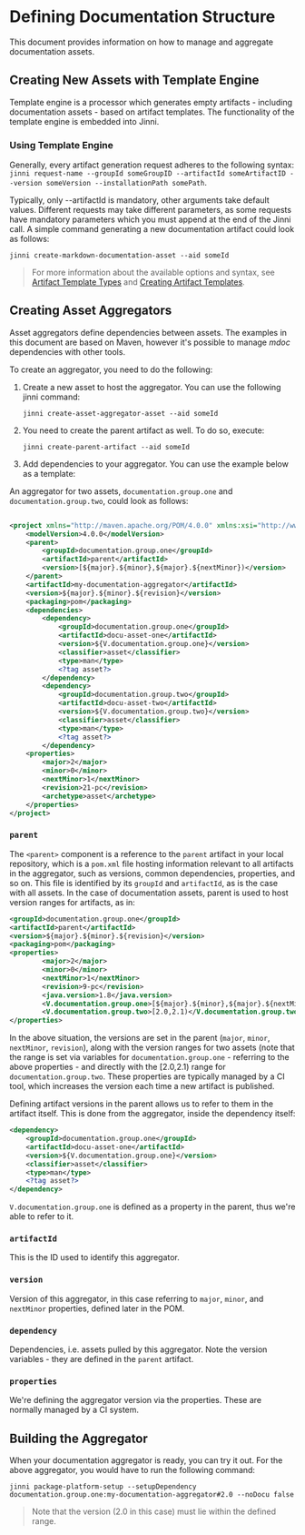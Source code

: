 # Defining Documentation Structure
This document provides information on how to manage and aggregate documentation assets.

## Creating New Assets with Template Engine
Template engine is a processor which generates empty artifacts - including documentation assets - based on artifact templates. The functionality of the template engine is embedded into Jinni.

### Using Template Engine

Generally, every artifact generation request adheres to the following syntax: `jinni request-name --groupId someGroupID --artifactId someArtifactID --version someVersion --installationPath somePath`.

Typically, only --artifactId is mandatory, other arguments take default values. Different requests may take different parameters, as some requests have mandatory parameters which you must append at the end of the Jinni call. A simple command generating a new documentation artifact could look as follows:

`jinni create-markdown-documentation-asset --aid someId`

> For more information about the available options and syntax, see [Artifact Template Types](asset://tribefire.cortex.documentation:development-environment-doc/template_engine/artifact_template_types.md) and [Creating Artifact Templates](asset://tribefire.cortex.documentation:development-environment-doc/template_engine/creating_artifact_templates.md).


## Creating Asset Aggregators
Asset aggregators define dependencies between assets. The examples in this document are based on Maven, however it's possible to manage $mdoc$ dependencies with other tools.

To create an aggregator, you need to do the following:

1. Create a new asset to host the aggregator. You can use the following jinni command:

    `jinni create-asset-aggregator-asset --aid someId`

2. You need to create the parent artifact as well. To do so, execute:

    `jinni create-parent-artifact --aid someId`


3. Add dependencies to your aggregator. You can use the example below as a template:

An aggregator for two assets, `documentation.group.one` and `documentation.group.two`, could look as follows:

```xml

<project xmlns="http://maven.apache.org/POM/4.0.0" xmlns:xsi="http://www.w3.org/2001/XMLSchema-instance" xsi:schemaLocation="http://maven.apache.org/POM/4.0.0 http://maven.apache.org/maven-v4_0_0.xsd">
    <modelVersion>4.0.0</modelVersion>
    <parent>
        <groupId>documentation.group.one</groupId>
        <artifactId>parent</artifactId>
        <version>[${major}.${minor},${major}.${nextMinor})</version>
    </parent>
    <artifactId>my-documentation-aggregator</artifactId>
    <version>${major}.${minor}.${revision}</version>
    <packaging>pom</packaging>
    <dependencies>
        <dependency>
            <groupId>documentation.group.one</groupId>
            <artifactId>docu-asset-one</artifactId>
            <version>${V.documentation.group.one}</version>
            <classifier>asset</classifier>
            <type>man</type>
            <?tag asset?>
        </dependency>
        <dependency>
            <groupId>documentation.group.two</groupId>
            <artifactId>docu-asset-two</artifactId>
            <version>${V.documentation.group.two}</version>
            <classifier>asset</classifier>
            <type>man</type>
            <?tag asset?>
        </dependency>        
    <properties>
        <major>2</major>
        <minor>0</minor>
        <nextMinor>1</nextMinor>
        <revision>21-pc</revision>
        <archetype>asset</archetype>
    </properties>
</project>

```

### `parent`

The `<parent>` component is a reference to the `parent` artifact in your local repository, which is a `pom.xml` file hosting information relevant to all artifacts in the aggregator, such as versions, common dependencies, properties, and so on. This file is identified by its `groupId` and `artifactId`, as is the case with all assets. In the case of documentation assets, parent is used to host version ranges for artifacts, as in: 

```xml
<groupId>documentation.group.one</groupId>
<artifactId>parent</artifactId>
<version>${major}.${minor}.${revision}</version>
<packaging>pom</packaging>
<properties>
        <major>2</major>
        <minor>0</minor>
        <nextMinor>1</nextMinor>
        <revision>9-pc</revision>
        <java.version>1.8</java.version>
        <V.documentation.group.one>[${major}.${minor},${major}.${nextMinor})</V.documentation.group.one>
        <V.documentation.group.two>[2.0,2.1)</V.documentation.group.two>
</properties>

```

In the above situation, the versions are set in the parent (`major`, `minor`, `nextMinor`, `revision`), along with the  version ranges for two assets (note that the range is set via variables for `documentation.group.one` - referring to the above properties - and directly with the [2.0,2.1) range for `documentation.group.two`. These properties are typically managed by a CI tool, which increases the version each time a new artifact is published.

Defining artifact versions in the parent allows us to refer to them in the artifact itself. This is done from the aggregator, inside the dependency itself:

```xml
<dependency>
    <groupId>documentation.group.one</groupId>
    <artifactId>docu-asset-one</artifactId>
    <version>${V.documentation.group.one}</version>
    <classifier>asset</classifier>
    <type>man</type>
    <?tag asset?>
</dependency>
```

`V.documentation.group.one` is defined as a property in the parent, thus we're able to refer to it.

### `artifactId`
This is the ID used to identify this aggregator.

### `version`
Version of this aggregator, in this case referring to `major`, `minor`, and `nextMinor` properties, defined later in the POM.

### `dependency`
Dependencies, i.e. assets pulled by this aggregator. Note the version variables - they are defined in the `parent` artifact.

### `properties`
We're defining the aggregator version via the properties. These are normally managed by a CI system.

## Building the Aggregator

When your documentation aggregator is ready, you can try it out. For the above aggregator, you would have to run the following command:

`jinni package-platform-setup --setupDependency documentation.group.one:my-documentation-aggregator#2.0 --noDocu false`

>Note that the version (2.0 in this case) must lie within the defined range. 